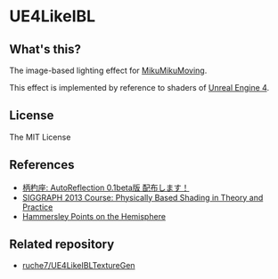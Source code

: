 # UE4LikeIBL

## What's this?

The image-based lighting effect for [MikuMikuMoving](https://sites.google.com/site/mikumikumoving/).

This effect is implemented by reference to shaders of [Unreal Engine 4](https://www.unrealengine.com/).

## License

The MIT License

## References

* [柄杓座: AutoReflection 0.1beta版 配布します！](http://dipper168.blogspot.jp/2015/01/autoreflection-01beta.html)
* [SIGGRAPH 2013 Course: Physically Based Shading in Theory and Practice](http://blog.selfshadow.com/publications/s2013-shading-course/)
* [Hammersley Points on the Hemisphere](http://holger.dammertz.org/stuff/notes_HammersleyOnHemisphere.html)

## Related repository

* [ruche7/UE4LikeIBLTextureGen](https://github.com/ruche7/UE4LikeIBLTextureGen)
